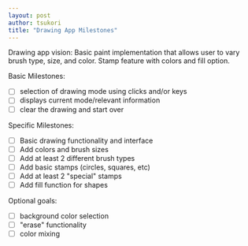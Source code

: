 ```yaml
---
layout: post
author: tsukori
title: "Drawing App Milestones"
---
```


Drawing app vision: Basic paint implementation that allows user to vary brush type, size, and color. Stamp feature with colors and fill option. 

Basic Milestones:

- [ ] selection of drawing mode using clicks and/or keys
- [ ] displays current mode/relevant information
- [ ] clear the drawing and start over

Specific Milestones:

- [ ] Basic drawing functionality and interface
- [ ] Add colors and brush sizes
- [ ] Add at least 2 different brush types
- [ ] Add basic stamps (circles, squares, etc)
- [ ] Add at least 2 "special" stamps 
- [ ] Add fill function for shapes

Optional goals:

- [ ] background color selection
- [ ] "erase" functionality
- [ ] color mixing 
